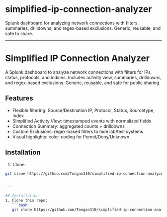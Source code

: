 # simplified-ip-connection-analyzer
Splunk dashboard for analyzing network connections with filters, summaries, drilldowns, and regex-based exclusions. Generic, reusable, and safe to share.

---

# Simplified IP Connection Analyzer

A Splunk dashboard to analyze network connections with filters for IPs, status, protocols, and indices. Includes activity view, summaries, drilldowns, and regex-based exclusions. Generic, reusable, and safe for public sharing.

## Features
- Flexible filtering: Source/Destination IP, Protocol, Status, Sourcetype, Index
- Simplified Activity View: timestamped events with normalized fields
- Connection Summary: aggregated counts + drilldowns
- Custom Exclusions: regex-based filters to hide lab/test systems
- Visual highlights: color-coding for Permit/Deny/Unknown

## Installation
1) Clone:
```bash
git clone https://github.com/Tongan310/simplified-ip-connection-analyzer.git


---

## Installation
1. Clone this repo:
   ```bash
   git clone https://github.com/Tongan310/simplified-ip-connection-analyzer.git
